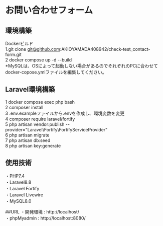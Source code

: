 # お問い合わせフォーム  

## 環境構築  
Dockerビルド  
1.git clone git@github.com:AKIOYAMADA408942/check-test_contact-form.git  
2 docker compose up -d --build  
*MySQLは、OSによって起動しない場合があるのでそれぞれのPCに合わせてdocker-copose.ymlファイルを編集してください。  
  
## Laravel環境構築  
1 docker compose exec php bash   
2 composer install  
3 .env.exampleファイルから.envを作成し、環境変数を変更  
4 composer require laravel/fortify  
5 php artisan vendor:publish --provider="Laravel\Fortify\FortifyServiceProvider"  
6 php artisan migrate  
7 php artisan db:seed  
8 php artisan key:generate  

## 使用技術
・PHP7.4  
・Laravel8.8  
・Laravel Fortify  
・Laravel Livewire  
・MySQL8.0  


##URL
・開発環境 : http://localhost/  
・phpMyadmin : http://localhost:8080/

